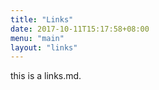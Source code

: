 ```yaml
---
title: "Links"
date: 2017-10-11T15:17:58+08:00
menu: "main"
layout: "links"
---
```


this is a links.md.
